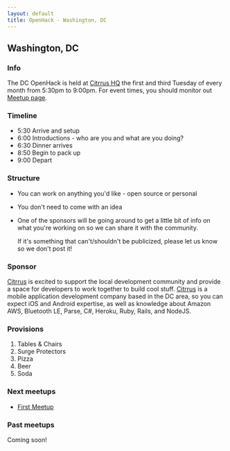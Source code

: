 ```yaml
---
layout: default
title: OpenHack - Washington, DC
---
```


## Washington, DC

### Info

The DC OpenHack is held at [Citrrus HQ](http://www.citrrus.com) the first and third Tuesday of every month from 5:30pm to 9:00pm. For event times, you should monitor out [Meetup page]().

### Timeline

* 5:30 Arrive and setup
* 6:00 Introductions - who are you and what are you doing?
* 6:30 Dinner arrives
* 8:50 Begin to pack up
* 9:00 Depart

### Structure

* You can work on anything you'd like - open source or personal
* You don't need to come with an idea
* One of the sponsors will be going around to get a little bit of info on what you're working on so we can share it with the community.
    
  If it's something that can't/shouldn't be publicized, please let us know so we don't post it!

### Sponsor

[Citrrus](http://www.citrrus.com) is excited to support the local development community and provide a space for developers to work together to build cool stuff. [Citrrus](http://www.citrrus.com) is a mobile application development company based in the DC area, so you can expect iOS and Android expertise, as well as knowledge about Amazon AWS, Bluetooth LE, Parse, C#, Heroku, Ruby, Rails, and NodeJS.

### Provisions

1. Tables & Chairs
1. Surge Protectors
1. Pizza
1. Beer
1. Soda

### Next meetups

* [First Meetup](http://www.meetup.com/OpenHack-DC/events/169121832/)

### Past meetups

Coming soon!
